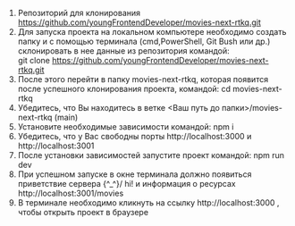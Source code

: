 1. Репозиторий для клонирования https://github.com/youngFrontendDeveloper/movies-next-rtkq.git
2. Для запуска проекта на локальном компьютере необходимо создать папку и с помощью терминала (cmd,PowerShell, Git Bush или др.) склонировать в нее данные из репозитория командой:  
   git clone https://github.com/youngFrontendDeveloper/movies-next-rtkq.git
3. После этого перейти в папку movies-next-rtkq, которая появится после успешного клонирования проекта, командой: cd movies-next-rtkq
4. Убедитесь, что Вы находитесь в ветке <Ваш путь до папки>/movies-next-rtkq (main)
5. Установите необходимые зависимости командой: npm i
6. Убедитесь, что у Вас свободны порты http://localhost:3000 и http://localhost:3001
7. После установки зависимостей запустите проект командой: npm run dev
8. При успешном запуске в окне терминала должно появиться приветствие сервера \{^\_^}/ hi! и информация о ресурсах http://localhost:3001/movies
9. В терминале необходимо кликнуть на ссылку  http://localhost:3000 , чтобы открыть проект в браузере
